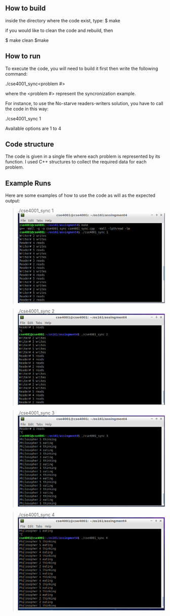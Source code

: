 ## How to build
inside the directory where the code exist, type:
$ make

if you would like to clean the code and rebuild, then

$ make clean
$make

## How to run

To execute the code, you will need to build it  first then write the following command:

./cse4001_sync<problem #>

where the <problem #> represent the syncronization example.

For instance, to use the No-starve readers-writers solution, you have to call the code in this way:

./cse4001_sync 1

Available options are 1 to 4


## Code structure

The code is given in a single file where each problem is represented by its function.
I used C++ structures to collect the required data for each problem.

## Example Runs

Here are some examples of how to use the code as will as the expected output:

> ./cse4001_sync 1
![pic1](pr1.PNG)



>./cse4001_sync 2
![pic1](pr2.png)


> ./cse4001_sync 3
![pic1](pr3.png)


>./cse4001_sync 4
![pic1](pr4.png)









